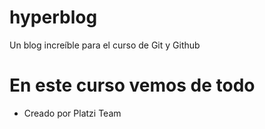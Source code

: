 # hyperblog
Un blog increíble para el curso de Git y Github


# En este curso vemos de todo

* Creado por Platzi Team 